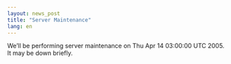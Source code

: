 ```yaml
---
layout: news_post
title: "Server Maintenance"
lang: en
---
```


We’ll be performing server maintenance on Thu Apr 14 03:00:00 UTC 2005.
It may be down briefly.

